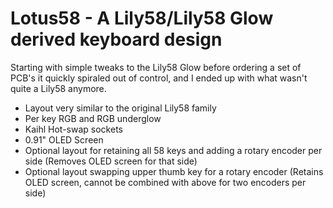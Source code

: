 # Lotus58 - A Lily58/Lily58 Glow derived keyboard design

Starting with simple tweaks to the Lily58 Glow before ordering a set of PCB's it quickly spiraled out of control, and I ended up with what wasn't quite a Lily58 anymore.

- Layout very similar to the original Lily58 family
- Per key RGB and RGB underglow
- Kaihl Hot-swap sockets
- 0.91" OLED Screen
- Optional layout for retaining all 58 keys and adding a rotary encoder per side (Removes OLED screen for that side)  
- Optional layout swapping upper thumb key for a rotary encoder (Retains OLED screen, cannot be combined with above for two encoders per side)
